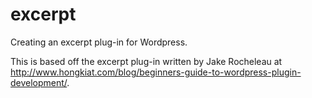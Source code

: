 excerpt
=======

Creating an excerpt plug-in for Wordpress.

This is based off the excerpt plug-in written by Jake Rocheleau at http://www.hongkiat.com/blog/beginners-guide-to-wordpress-plugin-development/.
